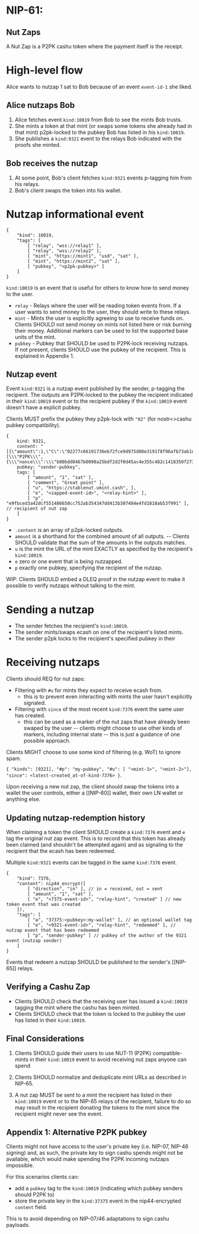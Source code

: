 # NIP-61:
## Nut Zaps

A Nut Zap is a P2PK cashu token where the payment itself is the receipt.

# High-level flow
Alice wants to nutzap 1 sat to Bob because of an event `event-id-1` she liked.

## Alice nutzaps Bob
1. Alice fetches event `kind:10019` from Bob to see the mints Bob trusts.
2. She mints a token at that mint (or swaps some tokens she already had in that mint) p2pk-locked to the pubkey Bob has listed in his `kind:10019`.
3. She publishes a `kind:9321` event to the relays Bob indicated with the proofs she minted.

## Bob receives the nutzap
1. At some point, Bob's client fetches `kind:9321` events p-tagging him from his relays.
2. Bob's client swaps the token into his wallet.

# Nutzap informational event
```jsonc
{
    "kind": 10019,
    "tags": [
        [ "relay", "wss://relay1" ],
        [ "relay", "wss://relay2" ],
        [ "mint", "https://mint1", "usd", "sat" ],
        [ "mint", "https://mint2", "sat" ],
        [ "pubkey", "<p2pk-pubkey>" ]
    ]
}
```

`kind:10019` is an event that is useful for others to know how to send money to the user.

* `relay` - Relays where the user will be reading token events from. If a user wants to send money to the user, they should write to these relays.
* `mint` - Mints the user is explicitly agreeing to use to receive funds on. Clients SHOULD not send money on mints not listed here or risk burning their money. Additional markers can be used to list the supported base units of the mint.
* `pubkey` - Pubkey that SHOULD be used to P2PK-lock receiving nutzaps. If not present, clients SHOULD use the pubkey of the recipient. This is explained in Appendix 1.

## Nutzap event
Event `kind:9321` is a nutzap event published by the sender, p-tagging the recipient. The outputs are P2PK-locked to the pubkey the recipient indicated in their `kind:10019` event or to the recipient pubkey if the `kind:10019` event doesn't have a explicit pubkey.

Clients MUST prefix the pubkey they p2pk-lock with `"02"` (for nostr<>cashu pubkey compatibility).

```jsonc
{
    kind: 9321,
    content: "[{\"amount\":1,\"C\":\"02277c66191736eb72fce9d975d08e3191f8f96afb73ab1eec37e4465683066d3f\",\"id\":\"000a93d6f8a1d2c4\",\"secret\":\"[\\\"P2PK\\\",{\\\"nonce\\\":\\\"b00bdd0467b0090a25bdf2d2f0d45ac4e355c482c1418350f273a04fedaaee83\\\",\\\"data\\\":\\\"02eaee8939e3565e48cc62967e2fde9d8e2a4b3ec0081f29eceff5c64ef10ac1ed\\\"}]\"}]",
    pubkey: "sender-pubkey",
    tags: [
        [ "amount", "1", "sat" ],
        [ "comment", "Great point" ],
        [ "u", "https://stablenut.umint.cash", ],
        [ "e", "<zapped-event-id>", "<relay-hint>" ],
        [ "p", "e9fbced3a42dcf551486650cc752ab354347dd413b307484e4fd1818ab53f991" ], // recipient of nut zap
    ]
}
```

* `.content` is an array of p2pk-locked outputs.
* `amount` is a shorthand for the combined amount of all outputs. -- Clients SHOULD validate that the sum of the amounts in the outputs matches.
* `u` is the mint the URL of the mint EXACTLY as specified by the recipient's `kind:10019`.
* `e` zero or one event that is being nutzapped.
* `p` exactly one pubkey, specifying the recipient of the nutzap.

WIP: Clients SHOULD embed a DLEQ proof in the nutzap event to make it possible to verify nutzaps without talking to the mint.

# Sending a nutzap

* The sender fetches the recipient's `kind:10019`.
* The sender mints/swaps ecash on one of the recipient's listed mints.
* The sender p2pk locks to the recipient's specified pubkey in their

# Receiving nutzaps

Clients should REQ for nut zaps:
* Filtering with `#u` for mints they expect to receive ecash from.
  * this is to prevent even interacting with mints the user hasn't explicitly signaled.
* Filtering with `since` of the most recent `kind:7376` event the same user has created.
  * this can be used as a marker of the nut zaps that have already been swaped by the user -- clients might choose to use other kinds of markers, including internal state -- this is just a guidance of one possible approach.

Clients MIGHT choose to use some kind of filtering (e.g. WoT) to ignore spam.

`{ "kinds": [9321], "#p": "my-pubkey", "#u": [ "<mint-1>", "<mint-2>"], "since": <latest-created_at-of-kind-7376> }`.

Upon receiving a new nut zap, the client should swap the tokens into a wallet the user controls, either a [[NIP-60]] wallet, their own LN wallet or anything else.

## Updating nutzap-redemption history
When claiming a token the client SHOULD create a `kind:7376` event and `e` tag the original nut zap event. This is to record that this token has already been claimed (and shouldn't be attempted again) and as signaling to the recipient that the ecash has been redeemed.

Multiple `kind:9321` events can be tagged in the same `kind:7376` event.

```jsonc
{
    "kind": 7376,
    "content": nip44_encrypt([
        [ "direction", "in" ], // in = received, out = sent
        [ "amount", "1", "sat" ],
        [ "e", "<7375-event-id>", "relay-hint", "created" ] // new token event that was created
    ]),
    "tags": [
        [ "a", "37375:<pubkey>:my-wallet" ], // an optional wallet tag
        [ "e", "<9321-event-id>", "relay-hint", "redeemed" ], // nutzap event that has been redeemed
        [ "p", "sender-pubkey" ] // pubkey of the author of the 9321 event (nutzap sender)
    ]
}
```

Events that redeem a nutzap SHOULD be published to the sender's [[NIP-65]] relays.

## Verifying a Cashu Zap
* Clients SHOULD check that the receiving user has issued a `kind:10019` tagging the mint where the cashu has been minted.
* Clients SHOULD check that the token is locked to the pubkey the user has listed in their `kind:10019`.

## Final Considerations

1. Clients SHOULD guide their users to use NUT-11 (P2PK) compatible-mints in their `kind:10019` event to avoid receiving nut zaps anyone can spend

2. Clients SHOULD normalize and deduplicate mint URLs as described in NIP-65.

3. A nut zap MUST be sent to a mint the recipient has listed in their `kind:10019` event or to the NIP-65 relays of the recipient, failure to do so may result in the recipient donating the tokens to the mint since the recipient might never see the event.

## Appendix 1: Alternative P2PK pubkey
Clients might not have access to the user's private key (i.e. NIP-07, NIP-46 signing) and, as such, the private key to sign cashu spends might not be available, which would make spending the P2PK incoming nutzaps impossible.

For this scenarios clients can:

* add a `pubkey` tag to the `kind:10019` (indicating which pubkey senders should P2PK to)
* store the private key in the `kind:37375` event in the nip44-encrypted `content` field.

This is to avoid depending on NIP-07/46 adaptations to sign cashu payloads.